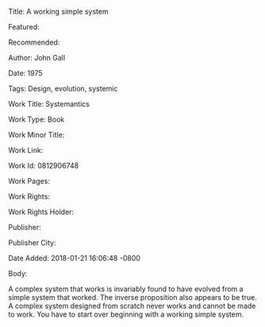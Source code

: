 Title: A working simple system

Featured: 

Recommended: 

Author: John Gall

Date: 1975

Tags: Design, evolution, systemic

Work Title: Systemantics

Work Type: Book

Work Minor Title:  

Work Link: 

Work Id:  0812906748

Work Pages:  

Work Rights:  

Work Rights Holder:  

Publisher:  

Publisher City:  

Date Added: 2018-01-21 16:06:48 -0800

Body:

A complex system that works is invariably found to have evolved from a simple system that worked. The inverse proposition also appears to be true. A complex system designed from scratch never works and cannot be made to work. You have to start over beginning with a working simple system. 


